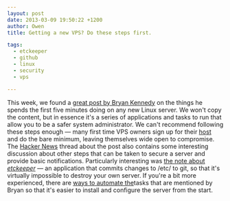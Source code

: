 ```yaml
---
layout: post
date: 2013-03-09 19:50:22 +1200
author: Owen
title: Getting a new VPS? Do these steps first.

tags:
  - etckeeper
  - github
  - linux
  - security
  - vps

---
```


This week, we found a [great post by Bryan Kennedy](http://plusbryan.com/my-first-5-minutes-on-a-server-or-essential-security-for-linux-servers) on the things he spends the first five minutes doing on any new Linux server. We won't copy the content, but in essence it's a series of applications and tasks to run that allow you to be a safer system administrator.
We can't recommend following these steps enough &mdash; many first time VPS owners sign up for their [host](https://iwantmyname.com/features/domains/web-hosting) and do the bare minimum, leaving themselves wide open to compromise. The [Hacker News](http://news.ycombinator.com/item?id=5316093) thread about the post also contains some interesting discussion about other steps that can be taken to secure a server and provide basic notifications. Particularly interesting was [the note about _etckeeper_](http://news.ycombinator.com/item?id=5316539) &mdash; an application that commits changes to /etc/ to git, so that it's virtually impossible to destroy your own server.
If you're a bit more experienced, there are [ways to automate the](http://practicalops.com/my-first-5-minutes-on-a-server.html)tasks that are mentioned by Bryan so that it's easier to install and configure the server from the start.
